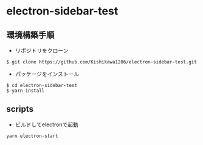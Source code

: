 # electron-sidebar-test

## 環境構築手順
- リポジトリをクローン
```
$ git clone https://github.com/Kishikawa1286/electron-sidebar-test.git
```
- パッケージをインストール
```
$ cd electron-sidebar-test
$ yarn install
```

## scripts
- ビルドしてelectronで起動
```
yarn electron-start
```

